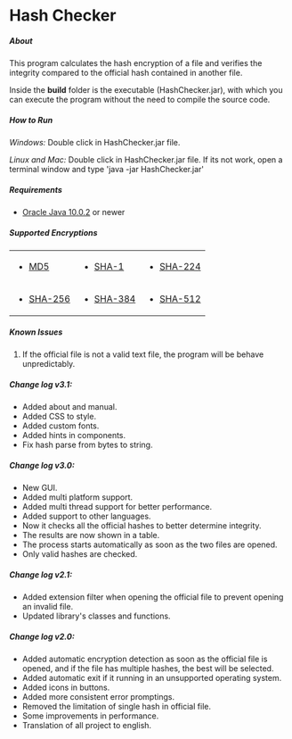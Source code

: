 <h1>Hash Checker</h1>

<h5>About</h5>
<p>This program calculates the hash encryption of a file and verifies the integrity compared to the official hash contained in another file.</p>
<p>Inside the <b>build</b> folder is the executable (HashChecker.jar), with which you can execute the program without the need to compile the source code.</p>

<h5>How to Run</h5>
<p><i>Windows:</i> Double click in HashChecker.jar file.</p>
<p><i>Linux and Mac:</i> Double click in HashChecker.jar file. If its not work, open a terminal window and type 'java -jar HashChecker.jar'</p>

<h5>Requirements</h5>
<ul>
    <li><a href="http://www.oracle.com/technetwork/java/javase/downloads/jre10-downloads-4417026.html">Oracle Java 10.0.2</a> or newer</li>
</ul>

<h5>Supported Encryptions</h5>
<table>
  <tr>
    <td><ul><li><a href="https://en.wikipedia.org/wiki/MD5">MD5</a></li></ul></td>
    <td><ul><li><a href="https://en.wikipedia.org/wiki/SHA-1">SHA-1</a></li></ul></td>
    <td><ul><li><a href="https://en.wikipedia.org/wiki/SHA-2">SHA-224</a></li></ul></td>
  </tr>
  <tr>
    <td><ul><li><a href="https://en.wikipedia.org/wiki/SHA-2">SHA-256</a></li></ul></td>
    <td><ul><li><a href="https://en.wikipedia.org/wiki/SHA-2">SHA-384</a></li></ul></td>
    <td><ul><li><a href="https://en.wikipedia.org/wiki/SHA-2">SHA-512</a></li></ul></td>
  </tr>
</table>

<h5>Known Issues</h5>
<ol>
    <li>If the official file is not a valid text file, the program will be behave unpredictably.</li>
</ol>

<h5>Change log v3.1:</h5>
<ul>
    <li>Added about and manual.</li>
    <li>Added CSS to style.</li>
    <li>Added custom fonts.</li>
    <li>Added hints in components.</li>
    <li>Fix hash parse from bytes to string.</li>
</ul>

<h5>Change log v3.0:</h5>
<ul>
    <li>New GUI.</li>
    <li>Added multi platform support.</li>
    <li>Added multi thread support for better performance.</li>
    <li>Added support to other languages.</li>
    <li>Now it checks all the official hashes to better determine integrity.</li>
    <li>The results are now shown in a table.</li>
    <li>The process starts automatically as soon as the two files are opened.</li>
    <li>Only valid hashes are checked.</li>
</ul>

<h5>Change log v2.1:</h5>
<ul>
    <li>Added extension filter when opening the official file to prevent opening an invalid file.</li>
    <li>Updated library's classes and functions.</li>
</ul>

<h5>Change log v2.0:</h5>
<ul>
    <li>Added automatic encryption detection as soon as the official file is opened, and if the file has multiple hashes, the best will be selected.</li>
    <li>Added automatic exit if it running in an unsupported operating system.</li>
    <li>Added icons in buttons.</li>
    <li>Added more consistent error promptings.</li>
    <li>Removed the limitation of single hash in official file.</li>
    <li>Some improvements in performance.</li>
    <li>Translation of all project to english.</li>
</ul>